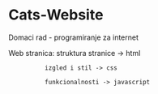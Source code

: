 # Cats-Website
Domaci rad - programiranje za internet

Web stranica: struktura stranice -> html

              izgled i stil -> css
              
              funkcionalnosti -> javascript
